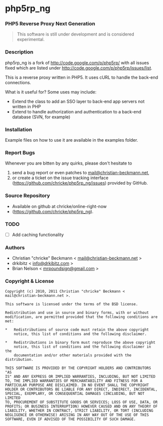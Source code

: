 # php5rp_ng
### PHP5 Reverse Proxy Next Generation

> This software is still under development and is considered experimental.

### Description

php5rp_ng is a fork of <http://code.google.com/p/php5rp/> with all issues fixed
which are listed under <http://code.google.com/p/php5rp/issues/list>.

This is a reverse proxy written in PHP5. It uses cURL to handle the back-end connections.

What is it useful for? Some uses may include:

- Extend the class to add an SSO layer to back-end app servers not written in PHP
- Extend to handle authorization and authentication to a back-end database (SVN, for example)

### Installation

Example files on how to use it are available in the examples folder.

### Report Bugs

Whenever you are bitten by any quirks, please don't hesitate to

1.  send a bug report or even patches to <mail@christian-beckmann.net>,
2.  or create a ticket on the issue tracking interface
    (<https://github.com/chricke/php5rp_ng/issues>)
    provided by GitHub.

### Source Repository

- Available on github at chricke/online-right-now
- (<https://github.com/chricke/php5rp_ng>).

### TODO

- [ ] Add caching functionality

### Authors

- Christian "chricke" Beckmann < mail@christian-beckmann.net >
- drkibitz < info@drkibitz.com >
- Brian Nelson < mrpoundsign@gmail.com >

### Copyright & License

    Copyright (c) 2010, 2011 Christian "chricke" Beckmann < mail@christian-beckmann.net >.

    This software is licensed under the terms of the BSD license.

    Redistribution and use in source and binary forms, with or without
    modification, are permitted provided that the following conditions are
    met:

    *   Redistributions of source code must retain the above copyright
        notice, this list of conditions and the following disclaimer.

    *   Redistributions in binary form must reproduce the above copyright
        notice, this list of conditions and the following disclaimer in the
        documentation and/or other materials provided with the distribution.

    THIS SOFTWARE IS PROVIDED BY THE COPYRIGHT HOLDERS AND CONTRIBUTORS "AS
    IS" AND ANY EXPRESS OR IMPLIED WARRANTIES, INCLUDING, BUT NOT LIMITED
    TO, THE IMPLIED WARRANTIES OF MERCHANTABILITY AND FITNESS FOR A
    PARTICULAR PURPOSE ARE DISCLAIMED. IN NO EVENT SHALL THE COPYRIGHT
    HOLDER OR CONTRIBUTORS BE LIABLE FOR ANY DIRECT, INDIRECT, INCIDENTAL,
    SPECIAL, EXEMPLARY, OR CONSEQUENTIAL DAMAGES (INCLUDING, BUT NOT LIMITED
    TO, PROCUREMENT OF SUBSTITUTE GOODS OR SERVICES; LOSS OF USE, DATA, OR
    PROFITS; OR BUSINESS INTERRUPTION) HOWEVER CAUSED AND ON ANY THEORY OF
    LIABILITY, WHETHER IN CONTRACT, STRICT LIABILITY, OR TORT (INCLUDING
    NEGLIGENCE OR OTHERWISE) ARISING IN ANY WAY OUT OF THE USE OF THIS
    SOFTWARE, EVEN IF ADVISED OF THE POSSIBILITY OF SUCH DAMAGE.
